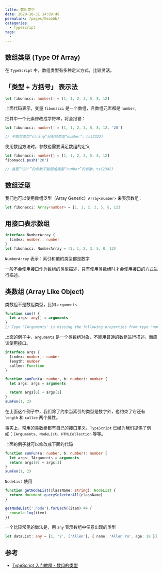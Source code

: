 ```yaml
---
title: 数组类型
date: 2020-10-31 14:09:49
permalink: /pages/0eabbb/
categories:
  - TypeScript
tags:
  -
---
```


## 数组类型 (Type Of Array)

在 `TypeScript` 中，数组类型有多种定义方式，比较灵活。

## 「类型 + 方括号」 表示法

```typescript
let fibonacci: number[] = [1, 1, 2, 3, 5, 8, 12]
```

上面代码表示，变量 `fibonacci` 是一个数组，且数组元素都是 `number`。

把其中一个元素修改成字符串，将会报错：

```typescript
let fibonacci: number[] = [1, 1, 2, 3, 5, 8, 12, '20']

// 不能将类型“string”分配给类型“number”。ts(2322)
```

使用数组方法时，参数也需要满足数组的定义

```typescript
let fibonacci: number[] = [1, 1, 2, 3, 5, 8, 12]
fibonacci.push('20')

// 类型“"20"”的参数不能赋给类型“number”的参数。ts(2345)
```

## 数组泛型

我们也可以使用数组泛型（Array Generic）`Array<number>` 来表示数组：

```typescript
let fibonacci: Array<number> = [1, 1, 2, 3, 5, 8, 12]
```

## 用接口表示数组

```typescript
interface NumberArray {
  [index: number]: number
}
let fibonacci: NumberArray = [1, 1, 2, 3, 5, 8, 12]
```

`NumberArray` 表示：索引和值的类型都是数字

一般不会使用接口作为数组的类型描述，只有使用类数组时才会使用接口的方式进行描述。

## 类数组 (Array Like Object)

类数组不是数组类型，比如 `arguments`

```typescript
function sum() {
  let args: any[] = arguments
}
// Type 'IArguments' is missing the following properties from type 'number[]': pop, push, concat, join, and 24 more.ts(2740)
```

上面的例子中，`arguments` 是一个类数组对象，不能用普通的数组进行描述，而应该使用接口。

```typescript
interface args {
  [index: number]: number
  length: number
  callee: Function
}

function sumFun(a: number, b: number): number {
  let args: args = arguments

  return args[0] + args[1]
}
sumFun(1, 2)
```

在上面这个例子中，我们除了约束当索引的类型是数字外，也约束了它还有 `length` 和 `callee` 两个属性。

事实上，常用的类数组都有自己的接口定义，`TypeScript` 已经为我们提供了例如：`IArguments`、`NodeList`、`HTMLCollection` 等等。

上面的例子就可以修改成下面的代码

```typescript
function sumFun(a: number, b: number): number {
  let args: IArguments = arguments
  return args[0] + args[1]
}
sumFun(1, 2)
```

`NodeList` 使用

```typescript
function getNodeList(className: string): NodeList {
  return document.querySelectorAll(className)
}

getNodeList('.node').forEach((item) => {
  console.log(item)
})
```

一个比较常见的做法是，用 `any` 表示数组中任意出现的类型

```typescript
let dataList: any = [1, '2', ['Allen'], { name: 'Allen Yu', age: 18 }]
```

## 参考

- [TypeScript 入门教程 - 数组的类型](https://ts.xcatliu.com/basics/type-of-array)
